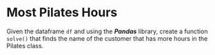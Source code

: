 # Most Pilates Hours

Given the dataframe ```df``` and using the ***Pandas*** library, create a function ```solve()``` that finds the name of the customer that has more hours in the Pilates class.
